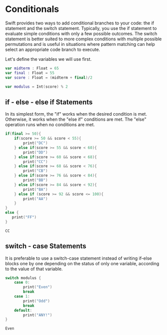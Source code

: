 # Conditionals
Swift provides two ways to add conditional branches to your code: the if statement and the switch statement. 
Typically, you use the if statement to evaluate simple conditions with only a few possible outcomes. 
The switch statement is better suited to more complex conditions with multiple possible permutations and is useful in situations 
where pattern matching can help select an appropriate code branch to execute.

Let's define the variables we will use first.
```swift
var midterm : Float = 65
var final : Float = 55
var score : Float = (midterm + final)/2

var modulus = Int(score) % 2
```

## if - else - else if Statements 
In its simplest form, the "if" works when the desired condition is met. 
Otherwise, it works when the "else if" conditions are met. 
The "else" operation runs when no conditions are met.
```swift
if(final >= 50){
    if(score >= 50 && score < 55){
        print("DC")
    } else if(score >= 55 && score < 60){
        print("DD")
    } else if(score >= 60 && score < 68){
        print("CC")
    } else if(score >= 68 && score < 76){
        print("CB")
    } else if(score >= 76 && score < 84){
        print("BB")
    } else if(score >= 84 && score < 92){
        print("BA")
    } else if (score >= 92 && score <= 100){
        print("AA")
    }
}
else {
   print("FF")
}
```
```
CC
```

## switch - case Statements
It is preferable to use a switch-case statement instead of writing if-else blocks one by one depending on the status of only one variable, 
according to the value of that variable.
```swift
switch modulus {
    case 0:
        print("Even")
        break
    case 1:
        print("Odd")
        break
    default:
        print("ANY!")
}
```
```
Even
```
